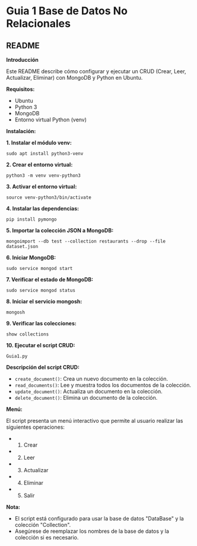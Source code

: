 # Guia 1 Base de Datos No Relacionales

## README

**Introducción**

Este README describe cómo configurar y ejecutar un CRUD (Crear, Leer, Actualizar, Eliminar) con MongoDB y Python en Ubuntu.

**Requisitos:**

* Ubuntu
* Python 3
* MongoDB
* Entorno virtual Python (venv)

**Instalación:**

**1. Instalar el módulo venv:**

```
sudo apt install python3-venv
```

**2. Crear el entorno virtual:**

```
python3 -m venv venv-python3
```

**3. Activar el entorno virtual:**

```
source venv-python3/bin/activate
```

**4. Instalar las dependencias:**

```
pip install pymongo
```

**5. Importar la colección JSON a MongoDB:**

```
mongoimport --db test --collection restaurants --drop --file dataset.json
```

**6. Iniciar MongoDB:**

```
sudo service mongod start
```

**7. Verificar el estado de MongoDB:**

```
sudo service mongod status
```

**8. Iniciar el servicio mongosh:**

```
mongosh
```

**9. Verificar las colecciones:**

```
show collections
```

**10. Ejecutar el script CRUD:**

```
Guia1.py
```

**Descripción del script CRUD:**

* `create_document()`: Crea un nuevo documento en la colección.
* `read_documents()`: Lee y muestra todos los documentos de la colección.
* `update_document()`: Actualiza un documento en la colección.
* `delete_document()`: Elimina un documento de la colección.

**Menú:**

El script presenta un menú interactivo que permite al usuario realizar las siguientes operaciones:

* 1. Crear
* 2. Leer
* 3. Actualizar
* 4. Eliminar
* 5. Salir

**Nota:**

* El script está configurado para usar la base de datos "DataBase" y la colección "Collection".
* Asegúrese de reemplazar los nombres de la base de datos y la colección si es necesario.

